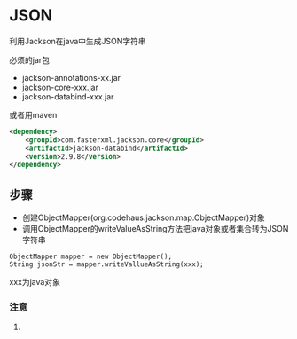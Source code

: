 # JSON

利用Jackson在java中生成JSON字符串

必须的jar包
- jackson-annotations-xx.jar
- jackson-core-xxx.jar
- jackson-databind-xxx.jar

或者用maven

```xml
<dependency>
	<groupId>com.fasterxml.jackson.core</groupId>
	<artifactId>jackson-databind</artifactId>
	<version>2.9.8</version>
</dependency>
```

## 步骤

- 创建ObjectMapper(org.codehaus.jackson.map.ObjectMapper)对象
- 调用ObjectMapper的writeValueAsString方法把java对象或者集合转为JSON字符串

```
ObjectMapper mapper = new ObjectMapper();
String jsonStr = mapper.writeVallueAsString(xxx);
```

xxx为java对象

### 注意

1. 